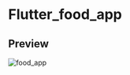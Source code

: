 # Flutter_food_app

## Preview

![food_app](https://user-images.githubusercontent.com/38382273/115608553-18aff400-a2ef-11eb-9a98-b0c817b5e556.png)
